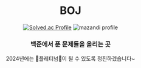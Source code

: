 <h1 align="center"> BOJ </h1>

<div align="center">
  
  [![Solved.ac Profile](http://mazassumnida.wtf/api/v2/generate_badge?boj=cogns1118)](https://solved.ac/cogns1118/)
  ![mazandi profile](http://mazandi.herokuapp.com/api?handle=cogns1118&theme=cold)

  <h3>백준에서 푼 문제들을 올리는 곳</h3>
  2024년에는 💚플레티넘💚이 될 수 있도록 정진하겠습니다~
</div>
